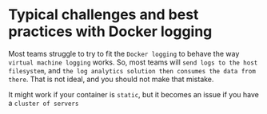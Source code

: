 # Typical challenges and best practices with Docker logging
Most teams struggle to try to fit the `Docker logging` to behave the way `virtual machine logging` works. So, most teams will `send logs to the host filesystem`, and `the log analytics solution then consumes the data from there`. That is not ideal, and you should not make that mistake.

It might work if your container is `static`, but it becomes an issue if you have a `cluster of servers`